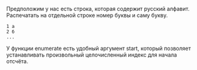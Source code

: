 Предположим у нас есть строка, которая содержит русский алфавит.
Распечатать на отдельной строке номер буквы и саму букву.
```text
1 a
2 б
...
```

У функции enumerate есть удобный аргумент start, 
который позволяет устанавливать произвольный целочисленный индекс 
для начала отсчёта.

